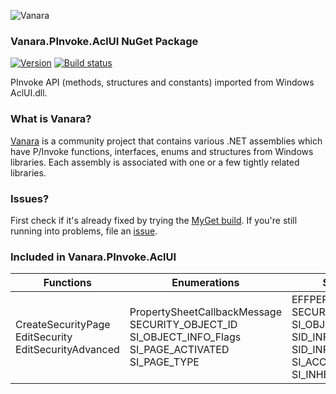 ﻿![Vanara](https://raw.githubusercontent.com/dahall/Vanara/master/docs/icons/VanaraHeading.png)
### **Vanara.PInvoke.AclUI NuGet Package**
[![Version](https://img.shields.io/nuget/v/Vanara.PInvoke.AclUI?label=NuGet&style=flat-square)](https://github.com/dahall/Vanara/releases)
[![Build status](https://github.com/dahall/Vanara/actions/workflows/cibuild.yml/badge.svg?branch=master)](https://github.com/dahall/Vanara/actions/workflows/cibuild.yml)

PInvoke API (methods, structures and constants) imported from Windows AclUI.dll.

### **What is Vanara?**

[Vanara](https://github.com/dahall/Vanara) is a community project that contains various .NET assemblies which have P/Invoke functions, interfaces, enums and structures from Windows libraries. Each assembly is associated with one or a few tightly related libraries.

### **Issues?**

First check if it's already fixed by trying the [MyGet build](https://www.myget.org/feed/Packages/vanara).
If you're still running into problems, file an [issue](https://github.com/dahall/Vanara/issues).

### **Included in Vanara.PInvoke.AclUI**

Functions | Enumerations | Structures | Interfaces
--- | --- | --- | ---
CreateSecurityPage EditSecurity EditSecurityAdvanced      | PropertySheetCallbackMessage SECURITY_OBJECT_ID SI_OBJECT_INFO_Flags SI_PAGE_ACTIVATED SI_PAGE_TYPE    | EFFPERM_RESULT_LIST SECURITY_OBJECT SI_OBJECT_INFO SID_INFO SID_INFO_LIST SI_ACCESS SI_INHERIT_TYPE  | IEffectivePermission IEffectivePermission2 ISecurityInformation ISecurityInformation2 ISecurityInformation3 ISecurityInformation4 ISecurityObjectTypeInfo 
